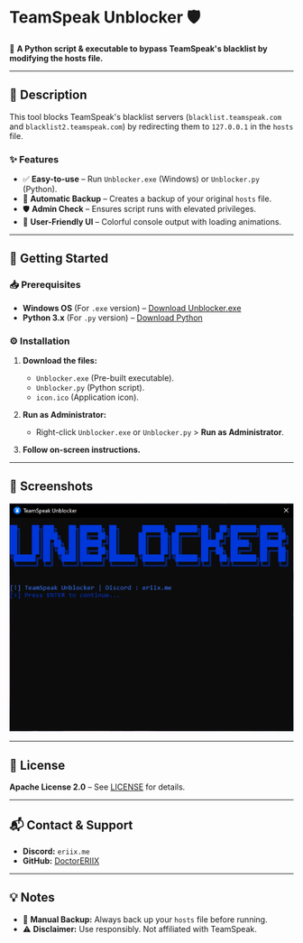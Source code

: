 # **TeamSpeak Unblocker** 🛡️  

🔹 **A Python script & executable to bypass TeamSpeak's blacklist by modifying the hosts file.**  

---

## **📌 Description**  
This tool blocks TeamSpeak's blacklist servers (`blacklist.teamspeak.com` and `blacklist2.teamspeak.com`) by redirecting them to `127.0.0.1` in the `hosts` file.  

### **✨ Features**  
- ✅ **Easy-to-use** – Run `Unblocker.exe` (Windows) or `Unblocker.py` (Python).  
- 🔄 **Automatic Backup** – Creates a backup of your original `hosts` file.  
- 🛡️ **Admin Check** – Ensures script runs with elevated privileges.  
- 🎨 **User-Friendly UI** – Colorful console output with loading animations.  

---

## **🚀 Getting Started**  

### **📥 Prerequisites**  
- **Windows OS** (For `.exe` version) – [Download Unblocker.exe](https://drive.google.com/file/d/1FL-tGxmfIyc72BTF6uuGZtX5n_YQhnVh/view?usp=sharing)
- **Python 3.x** (For `.py` version) – [Download Python](https://www.python.org/downloads/)

### **⚙️ Installation**  
1. **Download the files:**  
   - `Unblocker.exe` (Pre-built executable).  
   - `Unblocker.py` (Python script).  
   - `icon.ico` (Application icon).  

2. **Run as Administrator:**  
   - Right-click `Unblocker.exe` or `Unblocker.py` > **Run as Administrator**.  

3. **Follow on-screen instructions.**  

---

## **📸 Screenshots**  
![Demo](Unblocker.PNG)  

---

## **📜 License**  
**Apache License 2.0** – See [LICENSE](LICENSE) for details.  

---

## **📬 Contact & Support**  
- **Discord:** `eriix.me`  
- **GitHub:** [DoctorERIIX](https://github.com/DoctorERIIX)  

---

## **💡 Notes**  
- 🔄 **Manual Backup:** Always back up your `hosts` file before running.  
- ⚠️ **Disclaimer:** Use responsibly. Not affiliated with TeamSpeak.  
